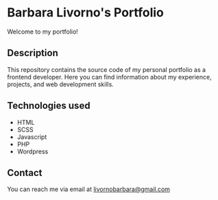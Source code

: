 # Barbara Livorno's Portfolio

Welcome to my portfolio!

## Description
This repository contains the source code of my personal portfolio as a frontend developer. Here you can find information about my experience, projects, and web development skills.

## Technologies used
- HTML
- SCSS
- Javascript
- PHP
- Wordpress

## Contact
You can reach me via email at livornobarbara@gmail.com

